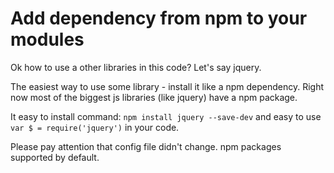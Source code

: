 # Add dependency from npm to your modules

Ok how to use a other libraries in this code? Let's say jquery.

The easiest way to use some library - install it like a npm dependency. Right now most of the biggest js libraries (like jquery) have a npm package.

It easy to install command: `npm install jquery --save-dev`
and easy to use `var $ = require('jquery')` in your code.

Please pay attention that config file didn't change. npm packages supported by default.
